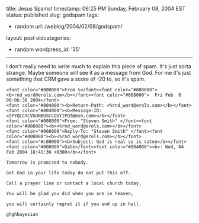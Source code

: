 title: Jesus Spams!
timestamp: 06:25 PM Sunday, February 08, 2004 EST
status: published
slug: godspam
tags:
- random
url: /weblog/2004/02/08/godspam/

layout: post
oldcategories:
- random
wordpress_id: '35'

---

I don't really need to write much to explain this piece of spam.  It's just
sorta strange.  Maybe someone will see it as a message from God.  For me it's
just something that CRM gave a score of -20 to, so it's spam.

    <font color="#008000">From %</font><font color="#008080"><b>rnd_word@erols.com</b></font><font color="#008000">  Fri Feb  6 00:06:38 2004</font>
    <font color="#804000"><b>Return-Path: <%rnd_word@erols.com></b></font>
    <font color="#804000"><b>Message-ID: <SPYQLCYCVGUNBUSCCQGYIPQT@msn.com></b></font>
    <font color="#008000">From: "Steven Smith" </font><font color="#008080"><b><%rnd_word@erols.com></b></font>
    <font color="#008000">Reply-To: "Steven Smith" </font><font color="#008080"><b><%rnd_word@erols.com></b></font>
    <font color="#c00000"><b>Subject: God is real so is saten</b></font>
    <font color="#008000">Date</font><font color="#804000"><b>: Wed, 04 Feb 2004 18:41:36 +0300</b></font>
    
    Tomorrow is promised to nobody.
    
    Get God in your life today do not put this off.
    
    Call a prayer line or contact a local church today,
    
    You will be glad you did when you are in heaven,
    
    you will certainly regret it if you end up in hell.
    
    ghghbayesian
    
